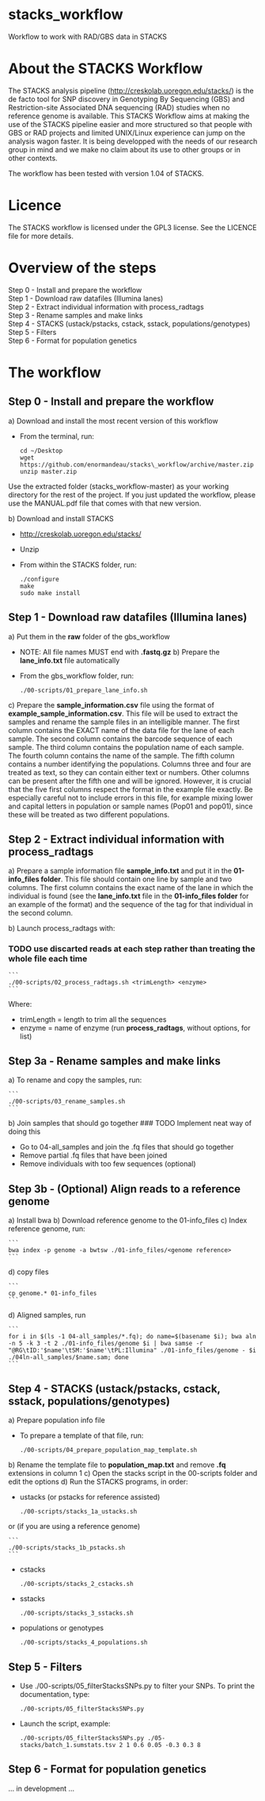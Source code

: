 # stacks_workflow

Workflow to work with RAD/GBS data in STACKS

# About the STACKS Workflow
The STACKS analysis pipeline (http://creskolab.uoregon.edu/stacks/) is the de facto tool for SNP discovery in Genotyping By Sequencing (GBS) and Restriction-site Associated DNA sequencing (RAD) studies when no reference genome is available. This STACKS Workflow aims at making the use of the STACKS pipeline easier and more structured so that people with GBS or RAD projects and limited UNIX/Linux experience can jump on the analysis wagon faster. It is being developped with the needs of our research group in mind and we make no claim about its use to other groups or in other contexts.

The workflow has been tested with version 1.04 of STACKS.

# Licence
The STACKS workflow is licensed under the GPL3 license. See the LICENCE file for more details.

# Overview of the steps
Step 0 - Install and prepare the workflow  
Step 1 - Download raw datafiles (Illumina lanes)  
Step 2 - Extract individual information with process_radtags  
Step 3 - Rename samples and make links  
Step 4 - STACKS (ustack/pstacks, cstack, sstack, populations/genotypes)  
Step 5 - Filters  
Step 6 - Format for population genetics  

# The workflow

## Step 0 - Install and prepare the workflow
a) Download and install the most recent version of this workflow
 - From the terminal, run:

    ```
    cd ~/Desktop
    wget https://github.com/enormandeau/stacks\_workflow/archive/master.zip
    unzip master.zip
    ```

Use the extracted folder (stacks_workflow-master) as your working directory for the rest of the project. If you just updated the workflow, please use the MANUAL.pdf file that comes with that new version.

b) Download and install STACKS
 - http://creskolab.uoregon.edu/stacks/
 - Unzip
 - From within the STACKS folder, run:

    ```
    ./configure
    make
    sudo make install
    ```


## Step 1 - Download raw datafiles (Illumina lanes)
a) Put them in the **raw** folder of the gbs_workflow
 - NOTE: All file names MUST end with **.fastq.gz**
b) Prepare the **lane_info.txt** file automatically
 - From the gbs_workflow folder, run:

    ```
    ./00-scripts/01_prepare_lane_info.sh
    ```

c) Prepare the **sample_information.csv** file using the format of **example_sample_information.csv**. This file will be used to extract the samples and rename the sample files in an intelligible manner. The first column contains the EXACT name of the data file for the lane of each sample. The second column contains the barcode sequence of each sample. The third column contains the population name of each sample. The fourth column contains the name of the sample. The fifth column contains a number identifying the populations. Columns three and four are treated as text, so they can contain either text or numbers. Other columns can be present after the fifth one and will be ignored. However, it is crucial that the five first columns respect the format in the example file exactly. Be especially careful not to include errors in this file, for example mixing lower and capital letters in population or sample names (Pop01 and pop01), since these will be treated as two different populations.
 
## Step 2 - Extract individual information with process_radtags
a) Prepare a sample information file **sample_info.txt** and put it in the **01-info_files folder**. This file should contain one line by sample and two columns. The first column contains the exact name of the lane in which the individual is found (see the **lane_info.txt** file in the **01-info_files folder** for an example of the format) and the sequence of the tag for that individual in the second column.

b) Launch process_radtags with:
 ### TODO use discarted reads at each step rather than treating the whole file each time

    ```
    ./00-scripts/02_process_radtags.sh <trimLength> <enzyme>
    ```

Where:
 - trimLength = length to trim all the sequences
 - enzyme = name of enzyme (run **process_radtags**, without options, for list)

## Step 3a - Rename samples and make links
a) To rename and copy the samples, run:

    ```
    ./00-scripts/03_rename_samples.sh
    ```

b) Join samples that should go together
    ### TODO Implement neat way of doing this
 - Go to 04-all_samples and join the .fq files that should go together
 - Remove partial .fq files that have been joined
 - Remove individuals with too few sequences (optional)

## Step 3b - (Optional) Align reads to a reference genome
a) Install bwa
b) Download reference genome to the 01-info_files
c) Index reference genome, run:

    ```
    bwa index -p genome -a bwtsw ./01-info_files/<genome reference>
    ```

d) copy files

    ```
    cp genome.* 01-info_files
    ```

d) Aligned samples, run

    ```
    for i in $(ls -1 04-all_samples/*.fq); do name=$(basename $i); bwa aln -n 5 -k 3 -t 2 ./01-info_files/genome $i | bwa samse -r "@RG\tID:'$name'\tSM:'$name'\tPL:Illumina" ./01-info_files/genome - $i ./04ln-all_samples/$name.sam; done
    ```
	
## Step 4 - STACKS (ustack/pstacks, cstack, sstack, populations/genotypes)
a) Prepare population info file
 - To prepare a template of that file, run:

    ```
    ./00-scripts/04_prepare_population_map_template.sh
    ```

b) Rename the template file to **population_map.txt** and remove **.fq** extensions in column 1
c) Open the stacks script in the 00-scripts folder and edit the options
d) Run the STACKS programs, in order:
 - ustacks (or pstacks for reference assisted)

    ```
    ./00-scripts/stacks_1a_ustacks.sh
    ```

or (if you are using a reference genome)

    ```
    ./00-scripts/stacks_1b_pstacks.sh
    ```

 - cstacks

    ```
    ./00-scripts/stacks_2_cstacks.sh
    ```

 - sstacks

    ```
    ./00-scripts/stacks_3_sstacks.sh
    ```

 - populations or genotypes

    ```
    ./00-scripts/stacks_4_populations.sh
    ```

## Step 5 - Filters
 - Use ./00-scripts/05_filterStacksSNPs.py to filter your SNPs. To print the documentation, type:

    ```
    ./00-scripts/05_filterStacksSNPs.py
    ```

 - Launch the script, example:

    ```
    ./00-scripts/05_filterStacksSNPs.py ./05-stacks/batch_1.sumstats.tsv 2 1 0.6 0.05 -0.3 0.3 8
    ```

## Step 6 - Format for population genetics
... in development ...

